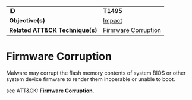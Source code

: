 |||
|---------|------------------------|
|**ID**|**T1495**|
|**Objective(s)**| [Impact](https://github.com/MBCProject/mbc-markdown/tree/master/impact)|
|**Related ATT&CK Technique(s)**|[Firmware Corruption](https://attack.mitre.org/techniques/T1495/)| 

Firmware Corruption
===================
Malware may corrupt the flash memory contents of system BIOS or other system device firmware to render them inoperable or unable to boot.

see ATT&CK: [**Firmware Corruption**](https://attack.mitre.org/techniques/T1495/).

